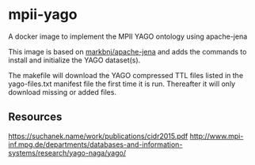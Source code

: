 # mpii-yago

A docker image to implement the MPII YAGO ontology using apache-jena

This image is based on [markbnj/apache-jena](https://github.com/Markbnj/apache-jena)
and adds the commands to install and initialize the YAGO dataset(s).

The makefile will download the YAGO compressed TTL files listed in the yago-files.txt
manifest file the first time it is run. Thereafter it will only download missing or
added files.

## Resources

https://suchanek.name/work/publications/cidr2015.pdf
http://www.mpi-inf.mpg.de/departments/databases-and-information-systems/research/yago-naga/yago/
